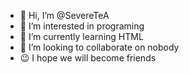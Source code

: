 - 👋 Hi, I’m @SevereTeA
- 👀 I’m interested in programing
- 🌱 I’m currently learning HTML
- 💞️ I’m looking to collaborate on nobody
- 😉 I hope we will become friends

<!---
SevereTeA/SevereTeA is a ✨ special ✨ repository because its `README.md` (this file) appears on your GitHub profile.
You can click the Preview link to take a look at your changes.
--->
